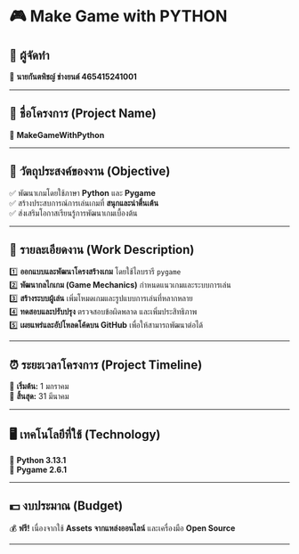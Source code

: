 # 🎮 Make Game with PYTHON

## 📌 ผู้จัดทำ  
🔹 **นายกันตพิชญ์ ช่างยนต์ 465415241001**

---

## 📌 ชื่อโครงการ (Project Name)  
🔹 **MakeGameWithPython**  

---

## 🎯 วัตถุประสงค์ของงาน (Objective)  
✅ พัฒนาเกมโดยใช้ภาษา **Python** และ **Pygame**  
✅ สร้างประสบการณ์การเล่นเกมที่ **สนุกและน่าตื่นเต้น**  
✅ ส่งเสริมโอกาสเรียนรู้การพัฒนาเกมเบื้องต้น  

---

## 📌 รายละเอียดงาน (Work Description)  
1️⃣ **ออกแบบและพัฒนาโครงสร้างเกม** โดยใช้ไลบรารี `pygame`  
2️⃣ **พัฒนากลไกเกม (Game Mechanics)** กำหนดแนวเกมและระบบการเล่น  
3️⃣ **สร้างระบบผู้เล่น** เพิ่มโหมดเกมและรูปแบบการเล่นที่หลากหลาย  
4️⃣ **ทดสอบและปรับปรุง** ตรวจสอบข้อผิดพลาด และเพิ่มประสิทธิภาพ  
5️⃣ **เผยแพร่และอัปโหลดโค้ดบน GitHub** เพื่อให้สามารถพัฒนาต่อได้  

---

## ⏰ ระยะเวลาโครงการ (Project Timeline)  
📆 **เริ่มต้น:** 1 มกราคม  
🏁 **สิ้นสุด:** 31 มีนาคม  

---

## 🖥 เทคโนโลยีที่ใช้ (Technology)  
🔹 **Python 3.13.1**  
🔹 **Pygame 2.6.1**  

---

## 💵 งบประมาณ (Budget)  
💰 **ฟรี!** เนื่องจากใช้ **Assets จากแหล่งออนไลน์** และเครื่องมือ **Open Source**  

---

